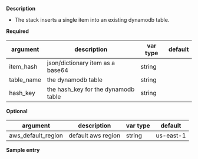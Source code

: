 **Description**

  - The stack inserts a single item into an existing dynamodb table.

**Required**

| argument           | description                            | var type |  default      |
| ------------- | -------------------------------------- | -------- | ------------ |
| item_hash    | json/dictionary item as a base64 | string   |        |
| table_name    | the dynamodb table | string   |        |
| hash_key    | the hash_key for the dynamodb table | string   |      |

**Optional**

| argument           | description                            | var type |  default      |
| ------------- | -------------------------------------- | -------- | ------------ |
| aws_default_region   | default aws region               | string   | us-east-1         |

**Sample entry**

```
```
